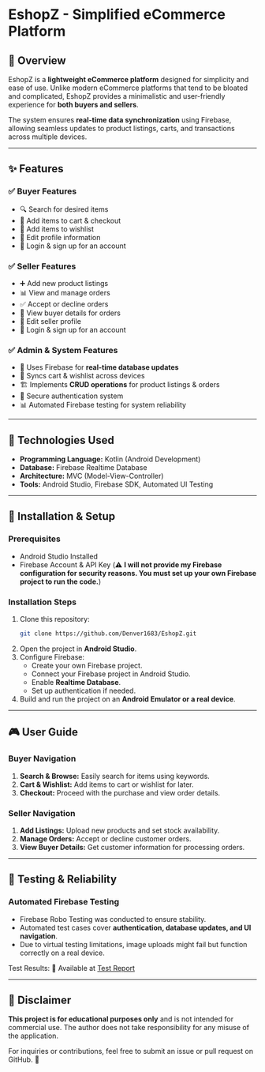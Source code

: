 # EshopZ - Simplified eCommerce Platform

## 📌 Overview
EshopZ is a **lightweight eCommerce platform** designed for simplicity and ease of use. Unlike modern eCommerce platforms that tend to be bloated and complicated, EshopZ provides a minimalistic and user-friendly experience for **both buyers and sellers**. 

The system ensures **real-time data synchronization** using Firebase, allowing seamless updates to product listings, carts, and transactions across multiple devices.

---

## ✨ Features
### ✅ Buyer Features
- 🔍 Search for desired items
- 🛒 Add items to cart & checkout
- 💖 Add items to wishlist
- 👤 Edit profile information
- 🔑 Login & sign up for an account

### ✅ Seller Features
- ➕ Add new product listings
- 📊 View and manage orders
- ✅ Accept or decline orders
- 📄 View buyer details for orders
- 👤 Edit seller profile
- 🔑 Login & sign up for an account

### ✅ Admin & System Features
- 📌 Uses Firebase for **real-time database updates**
- 🔄 Syncs cart & wishlist across devices
- 🏗 Implements **CRUD operations** for product listings & orders
- 🎯 Secure authentication system
- 📊 Automated Firebase testing for system reliability

---

## 🔧 Technologies Used
- **Programming Language:** Kotlin (Android Development)
- **Database:** Firebase Realtime Database
- **Architecture:** MVC (Model-View-Controller)
- **Tools:** Android Studio, Firebase SDK, Automated UI Testing

---

## 📜 Installation & Setup
### **Prerequisites**
- Android Studio Installed
- Firebase Account & API Key (⚠️ **I will not provide my Firebase configuration for security reasons. You must set up your own Firebase project to run the code.**)

### **Installation Steps**
1. Clone this repository:
   ```sh
   git clone https://github.com/Denver1683/EshopZ.git
   ```
2. Open the project in **Android Studio**.
3. Configure Firebase:
   - Create your own Firebase project.
   - Connect your Firebase project in Android Studio.
   - Enable **Realtime Database**.
   - Set up authentication if needed.
4. Build and run the project on an **Android Emulator or a real device**.

---

## 🎮 User Guide
### **Buyer Navigation**
1. **Search & Browse:** Easily search for items using keywords.
2. **Cart & Wishlist:** Add items to cart or wishlist for later.
3. **Checkout:** Proceed with the purchase and view order details.

### **Seller Navigation**
1. **Add Listings:** Upload new products and set stock availability.
2. **Manage Orders:** Accept or decline customer orders.
3. **View Buyer Details:** Get customer information for processing orders.

---

## 🔬 Testing & Reliability
### **Automated Firebase Testing**
- Firebase Robo Testing was conducted to ensure stability.
- Automated test cases cover **authentication, database updates, and UI navigation**.
- Due to virtual testing limitations, image uploads might fail but function correctly on a real device.

Test Results: 📌 Available at [Test Report](https://youtu.be/JqokOAClPH0)

---

## 📌 Disclaimer
**This project is for educational purposes only** and is not intended for commercial use. The author does not take responsibility for any misuse of the application.

For inquiries or contributions, feel free to submit an issue or pull request on GitHub. 🚀

